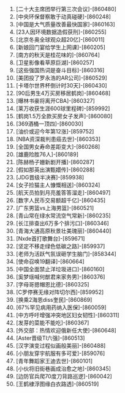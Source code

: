 
1. [二十大主席团举行第三次会议]-[860480]
1. [中央环保督察敢于动真碰硬]-[860248]
1. [中国是大气质量改善最快国家]-[860163]
1. [23人因环境数据造假获刑]-[860255]
1. [北京冬奥全球观众超20亿]-[860011]
1. [新娘回门宴给学生上网课]-[860205]
1. [南方的秋天是桂花味的]-[860764]
1. [卫星影像看草原巨湖]-[860257]
1. [这些强国热词是奋斗目标]-[860316]
1. [美团投了罗永浩的AR公司]-[860529]
1. [卡塔尔世界杯倒计时30天]-[860430]
1. [90后男生4万买房移居鹤岗]-[860468]
1. [曝林书豪将离开CBA]-[860327]
1. [莱万收获生涯600球里程碑]-[859992]
1. [鹤岗1.5万全款买房女子发声]-[860080]
1. [369酒桶一顶四]-[860030]
1. [油价或迎今年第12涨]-[859752]
1. [NBA资深裁判患癌去世]-[860353]
1. [全国男女寿命差距变大]-[860268]
1. [雄鹿险胜76人]-[860189]
1. [陈赫杨子姗新剧开播]-[860287]
1. [假如那英出演甄嬛传]-[860288]
1. [JDG晋级半决赛]-[859938]
1. [女子捡猫主人慷慨相送]-[860324]
1. [航天员拍到月亮羞答答溜走]-[860497]
1. [数字人民币交易额超千亿]-[860435]
1. [广东男篮vs上海男篮]-[860521]
1. [青山常在绿水常流空气常新]-[860235]
1. [长江排查出6万多个排污口]-[860346]
1. [青海大通高原秋景壮美瑰丽]-[860440]
1. [Nxde首打歌舞台]-[859671]
1. [坚定不移走绿色低碳之路]-[859937]
1. [老师为活跃气氛误砸学生脑门]-[858344]
1. [使命召唤19翻译]-[860664]
1. [中国全面禁止洋垃圾进口]-[860160]
1. [奚梦瑶喊何猷君来家务男]-[860376]
1. [字母哥摁帽恩比德]-[860325]
1. [C罗停赛无缘对阵切尔西]-[859952]
1. [换乘2海恩diss奎民]-[860869]
1. [67%罕见病用药纳入医保]-[860059]
1. [中方呼吁增强冲突地区妇女韧性]-[860311]
1. [发芽的菜能不能吃]-[860367]
1. [外交部：热情欢迎俄新任大使]-[860648]
1. [Aster晋级TI六强]-[860513]
1. [汉字演变过程似画般美丽]-[860488]
1. [小朋友穿宇航服有多可爱]-[859076]
1. [青年舞蹈家王迪去世]-[860101]
1. [小伙将旧街巷画成治愈之地]-[860345]
1. [边防官兵爬70度刀背路巡逻]-[860042]
1. [王鹤棣浮图缘白衣路透]-[860519]